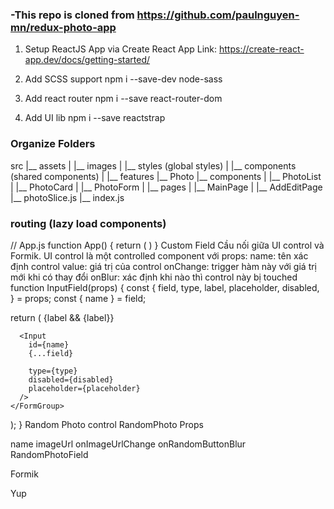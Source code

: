 ### -This repo is cloned from https://github.com/paulnguyen-mn/redux-photo-app




1. Setup ReactJS App via Create React App
Link: https://create-react-app.dev/docs/getting-started/

2. Add SCSS support
npm i --save-dev node-sass
3. Add react router
npm i --save react-router-dom
4. Add UI lib
npm i --save reactstrap

### Organize Folders 
src
|__ assets
|  |__ images
|  |__ styles (global styles) 
|
|__ components (shared components)
|
|__ features
  |__ Photo
    |__ components
    |  |__ PhotoList
    |  |__ PhotoCard
    |  |__ PhotoForm
    |
    |__ pages
    |  |__ MainPage
    |  |__ AddEditPage
    |__ photoSlice.js
    |__ index.js



### routing (lazy load components)

// App.js
function App() {
  return (
    <BrowserRouter>
      <Switch>
        <Route path="/photos" component={Photo} />
        <Route path="/user" component={User} />
        <Route component={NotFound} />
      </Switch>
    </BrowserRouter>
  )
}
Custom Field
Cầu nối giữa UI control và Formik.
UI control là một controlled component với props:
name: tên xác định control
value: giá trị của control
onChange: trigger hàm này với giá trị mới khi có thay đổi
onBlur: xác định khi nào thì control này bị touched
function InputField(props) {
  const {
    field,
    type, label, placeholder, disabled,
  } = props;
  const { name } = field;

  return (
    <FormGroup>
      {label && <Label for={name}>{label}</Label>}

      <Input
        id={name}
        {...field}

        type={type}
        disabled={disabled}
        placeholder={placeholder}
      />
    </FormGroup>
  );
}
Random Photo control
RandomPhoto Props

name
imageUrl
onImageUrlChange
onRandomButtonBlur
RandomPhotoField

Formik

Yup
